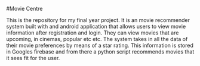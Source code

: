 #Movie Centre

This is the repository for my final year project.
It is an movie recommender system built with and android application that allows users to view movie information after registration and login. They can view movies that are upcoming, in cinemas, popular etc etc. The system takes in all the data of their movie preferences by means of a star rating. This information is stored in Googles firebase and from there a python script recommends movies that it sees fit for the user.
